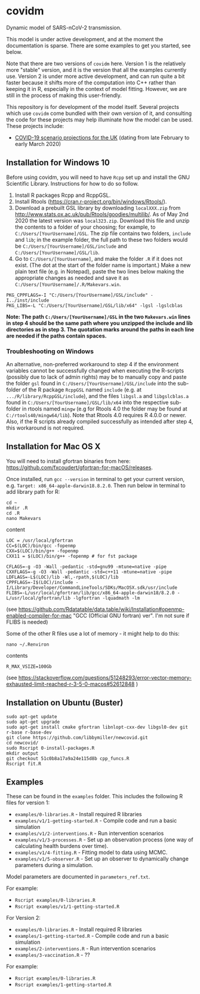 # covidm
Dynamic model of SARS-nCoV-2 transmission.

This model is under active development, and at the moment the documentation is sparse. There are some examples to get you started, see below.

Note that there are two versions of `covidm` here. Version 1 is the relatively more "stable" version, and it is the version that all the examples currently use. Version 2 is under more active development, and can run quite a bit faster because it shifts more of the computation into C++ rather than keeping it in R, especially in the context of model fitting. However, we are still in the process of making this user-friendly.

This repository is for development of the model itself. Several projects which use `covidm` come bundled with their own version of it, and consulting the code for these projects may help illuminate how the model can be used. These projects include:
* [COVID-19 scenario projections for the UK](https://github.com/cmmid/covid-uk) (dating from late February to early March 2020)

## Installation for Windows 10

Before using covidm, you will need to have `Rcpp` set up and install the GNU Scientific Library. Instructions for how to do so follow.

1. Install R packages Rcpp and RcppGSL.
2. Install Rtools (https://cran.r-project.org/bin/windows/Rtools/).
3. Download a prebuilt GSL library by downloading `localXXX.zip` from http://www.stats.ox.ac.uk/pub/Rtools/goodies/multilib/. As of May 2nd 2020 the latest version was `local323.zip`. Download this file and unzip the contents to a folder of your choosing; for example, to `C:/Users/[YourUsername]/GSL`. The zip file contains two folders, `include` and `lib`; in the example folder, the full path to these two folders would be `C:/Users/[YourUsername]/GSL/include` and `C:/Users/[YourUsername]/GSL/lib`.
4. Go to `C:/Users/[YourUsername]`, and make the folder `.R` if it does not exist. (The dot at the start of the folder name is important.) Make a new plain text file (e.g. in Notepad), paste the two lines below making the appropriate changes as needed and save it as `C:/Users/[YourUsername]/.R/Makevars.win`.
```
PKG_CPPFLAGS=-I "C:/Users/[YourUsername]/GSL/include" -I../inst/include
PKG_LIBS=-L "C:/Users/[YourUsername]/GSL/lib/x64" -lgsl -lgslcblas
```
**Note: The path `C:/Users/[YourUsername]/GSL` in the two `Makevars.win` lines in step 4 should be the same path where you unzipped the include and lib directories as in step 3. The quotation marks around the paths in each line are needed if the paths contain spaces.**

### Troubleshooting on Windows
An alternative, non-preferred workaround to step 4 if the environment variables cannot be successfully changed when executing the R-scripts (possibly due to lack of admin rights) may be to manually copy and paste the folder `gsl` found in `C:/Users/[YourUsername]/GSL/include` into the sub-folder of the R package `RcppGSL` named `include` (e.g. at `.../R/library/RcppGSL/include`), and the files `libgsl.a` and `libgslcblas.a` found in `C:/Users/[YourUsername]/GSL/lib/x64` into the respective sub-folder in rtools named `mingw` (e.g for Rtools 4.0 the folder may be found at `C:/rtools40/mingw64/lib`). Note that Rtools 4.0 requires R 4.0.0 or newer. Also, if the R scripts already compiled successfully as intended after step 4, this workaround is not required.

## Installation for Mac OS X

You will need to install gfortran binaries from here: https://github.com/fxcoudert/gfortran-for-macOS/releases. 

Once installed, run `gcc --version` in terminal to get your current version, e.g. `Target: x86_64-apple-darwin18.8.2.0`. Then run below in terminal to add library path for R:

```
cd ~
mkdir .R
cd .R
nano Makevars
```
content

```
LOC = /usr/local/gfortran
CC=$(LOC)/bin/gcc -fopenmp
CXX=$(LOC)/bin/g++ -fopenmp
CXX11 = $(LOC)/bin/g++ -fopenmp # for fst package

CFLAGS=-g -O3 -Wall -pedantic -std=gnu99 -mtune=native -pipe
CXXFLAGS=-g -O3 -Wall -pedantic -std=c++11 -mtune=native -pipe
LDFLAGS=-L$(LOC)/lib -Wl,-rpath,$(LOC)/lib
CPPFLAGS=-I$(LOC)/include -I/Library/Developer/CommandLineTools/SDKs/MacOSX.sdk/usr/include
FLIBS=-L/usr/local/gfortran/lib/gcc/x86_64-apple-darwin18/8.2.0 -L/usr/local/gfortran/lib -lgfortran -lquadmath -lm
```
(see https://github.com/Rdatatable/data.table/wiki/Installation#openmp-enabled-compiler-for-mac "GCC (Official GNU fortran) ver". I'm not sure if FLIBS is needed) 

Some of the other R files use a lot of memory - it might help to do this:

```
nano ~/.Renviron 
```
contents
```
R_MAX_VSIZE=100Gb
```
(see https://stackoverflow.com/questions/51248293/error-vector-memory-exhausted-limit-reached-r-3-5-0-macos#52612848 )

## Installation on Ubuntu (Buster)

```
sudo apt-get update
sudo apt-get upgrade
sudo apt-get install cmake gfortran libnlopt-cxx-dev libgsl0-dev git r-base r-base-dev
git clone https://github.com/libbymiller/newcovid.git
cd newcovid/
sudo Rscript 0-install-packages.R
mkdir output
git checkout 51c0b8a17a9a24e115d8b cpp_funcs.R
Rscript fit.R
```

## Examples

These can be found in the `examples` folder. This includes the following R files for version 1:

* `examples/0-libraries.R` - Install required R libraries
* `examples/v1/1-getting-started.R` - Compile code and run a basic simulation
* `examples/v1/2-interventions.R` - Run intervention scenarios
* `examples/v1/3-processes.R` - Set up an observation process (one way of calculating health burdens over time). 
* `examples/v1/4-fitting.R` - Fitting model to data using MCMC. 
* `examples/v1/5-observer.R` - Set up an observer to dynamically change parameters during a simulation. 

Model parameters are documented in `parameters_ref.txt`.


For example:

* `Rscript examples/0-libraries.R`
* `Rscript examples/v1/1-getting-started.R`


For Version 2:

* `examples/0-libraries.R` - Install required R libraries
* `examples/1-getting-started.R` - Compile code and run a basic simulation
* `examples/2-interventions.R` - Run intervention scenarios
* `examples/3-vaccination.R` - ??

For example:

* `Rscript examples/0-libraries.R`
* `Rscript examples/1-getting-started.R`
